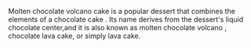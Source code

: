 Molten chocolate volcano cake is a popular dessert that combines the elements of a chocolate cake .
Its name derives from the dessert's liquid chocolate center,and it is also known as molten chocolate volcano ,
chocolate lava cake, or simply lava cake.
